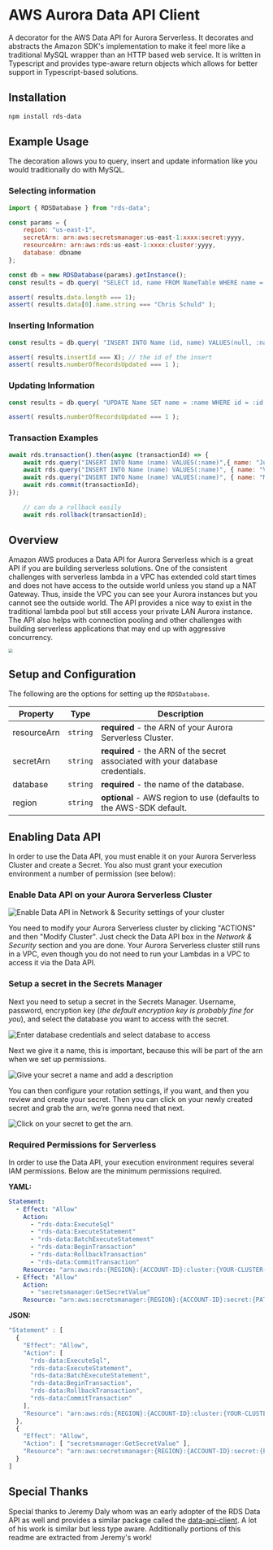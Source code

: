 # AWS Aurora Data API Client

A decorator for the AWS Data API for Aurora Serverless.  It decorates and abstracts the Amazon SDK's implementation to make it feel more like a traditional MySQL wrapper than an HTTP based web service.  It is written in Typescript and provides type-aware return objects which allows for better support in Typescript-based solutions.

## Installation

```sh
npm install rds-data
```

## Example Usage

The decoration allows you to query, insert and update information like you would traditionally do with MySQL.

### Selecting information
```js
import { RDSDatabase } from "rds-data";

const params = {
    region: "us-east-1",
    secretArn: arn:aws:secretsmanager:us-east-1:xxxx:secret:yyyy,
    resourceArn: arn:aws:rds:us-east-1:xxxx:cluster:yyyy,
    database: dbname
};

const db = new RDSDatabase(params).getInstance();
const results = db.query( "SELECT id, name FROM NameTable WHERE name = :name", { name: "Chris Schuld" });
```
```js
assert( results.data.length === 1);
assert( results.data[0].name.string === "Chris Schuld" );
```

### Inserting Information

```js
const results = db.query( "INSERT INTO Name (id, name) VALUES(null, :name)", { name: "Chris Schuld" });
```
```js
assert( results.insertId === X); // the id of the insert
assert( results.numberOfRecordsUpdated === 1 );
```

### Updating Information

```js
const results = db.query( "UPDATE Name SET name = :name WHERE id = :id LIMIT 1", { id: 10, name: "Chris Schuld" });
```
```js
assert( results.numberOfRecordsUpdated === 1 );
```

### Transaction Examples

```js
await rds.transaction().then(async (transactionId) => {
    await rds.query("INSERT INTO Name (name) VALUES(:name)",{ name: "Jules Winnfield" }, transactionId);
    await rds.query("INSERT INTO Name (name) VALUES(:name)", { name: "Vincent Vega" }, transactionId);
    await rds.query("INSERT INTO Name (name) VALUES(:name)", { name: "Marsellus Wallace" }, transactionId);
    await rds.commit(transactionId);
});
```
```js
    // can do a rollback easily
    await rds.rollback(transactionId);
```

## Overview 
Amazon AWS produces a Data API for Aurora Serverless which is a great API if you are building serverless solutions.  One of the consistent challenges with serverless lambda in a VPC has extended cold start times and does not have access to the outside world unless you stand up a NAT Gateway.  Thus, inside the VPC you can see your Aurora instances but you cannot see the outside world.  The API provides a nice way to exist in the traditional lambda pool but still access your private LAN Aurora instance.  The API also helps with connection pooling and other challenges with building serverless applications that may end up with aggressive concurrency.

<img style="zoom:50%;text-align:center;" src="https://user-images.githubusercontent.com/231867/79626919-018d6380-80e9-11ea-9b8b-9891e39a0107.png"/>

## Setup and Configuration

The following are the options for setting up the `RDSDatabase`.

| Property | Type | Description |
| -------- | ---- | ----------- |
| resourceArn | `string` | **required** - the ARN of your Aurora Serverless Cluster. |
| secretArn | `string` | **required** - the ARN of the secret associated with your database credentials. |
| database | `string` | **required** - the name of the database. |
| region | `string`  | **optional** - AWS region to use (defaults to the AWS-SDK default. |


## Enabling Data API
In order to use the Data API, you must enable it on your Aurora Serverless Cluster and create a Secret. You also must grant your execution environment a number of permission (see below):

### Enable Data API on your Aurora Serverless Cluster

![Enable Data API in Network & Security settings of your cluster](https://user-images.githubusercontent.com/2053544/58768968-79ee4300-8570-11e9-9266-1433182e0db2.png)

You need to modify your Aurora Serverless cluster by clicking "ACTIONS" and then "Modify Cluster". Just check the Data API box in the *Network & Security* section and you are done. Your Aurora Serverless cluster still runs in a VPC, even though you do not need to run your Lambdas in a VPC to access it via the Data API.

### Setup a secret in the Secrets Manager

Next you need to setup a secret in the Secrets Manager. Username, password, encryption key (*the default encryption key is probably fine for you*), and select the database you want to access with the secret.

![Enter database credentials and select database to access](https://user-images.githubusercontent.com/2053544/58768974-912d3080-8570-11e9-8878-636dfb742b00.png)


Next we give it a name, this is important, because this will be part of the arn when we set up permissions.

![Give your secret a name and add a description](https://user-images.githubusercontent.com/2053544/58768984-a7d38780-8570-11e9-8b21-199db5548c73.png)

You can then configure your rotation settings, if you want, and then you review and create your secret. Then you can click on your newly created secret and grab the arn, we’re gonna need that next.

![Click on your secret to get the arn.](https://user-images.githubusercontent.com/2053544/58768989-bae65780-8570-11e9-94fb-51f6fa7d34bf.png)

### Required Permissions for Serverless

In order to use the Data API, your execution environment requires several IAM permissions. Below are the minimum permissions required.

**YAML:**
```yaml
Statement:
  - Effect: "Allow"
    Action:
      - "rds-data:ExecuteSql"
      - "rds-data:ExecuteStatement"
      - "rds-data:BatchExecuteStatement"
      - "rds-data:BeginTransaction"
      - "rds-data:RollbackTransaction"
      - "rds-data:CommitTransaction"
    Resource: "arn:aws:rds:{REGION}:{ACCOUNT-ID}:cluster:{YOUR-CLUSTER-NAME}"
  - Effect: "Allow"
    Action:
      - "secretsmanager:GetSecretValue"
    Resource: "arn:aws:secretsmanager:{REGION}:{ACCOUNT-ID}:secret:{PATH-TO-SECRET}/*"
```

**JSON:**
```javascript
"Statement" : [
  {
    "Effect": "Allow",
    "Action": [
      "rds-data:ExecuteSql",
      "rds-data:ExecuteStatement",
      "rds-data:BatchExecuteStatement",
      "rds-data:BeginTransaction",
      "rds-data:RollbackTransaction",
      "rds-data:CommitTransaction"
    ],
    "Resource": "arn:aws:rds:{REGION}:{ACCOUNT-ID}:cluster:{YOUR-CLUSTER-NAME}"
  },
  {
    "Effect": "Allow",
    "Action": [ "secretsmanager:GetSecretValue" ],
    "Resource": "arn:aws:secretsmanager:{REGION}:{ACCOUNT-ID}:secret:{PATH-TO-SECRET}/*"
  }
]
```

## Special Thanks

Special thanks to Jeremy Daly whom was an early adopter of the RDS Data API as well and provides a similar package called the [data-api-client](https://github.com/jeremydaly/data-api-client).  A lot of his work is similar but less type aware.  Additionally portions of this readme are extracted from Jeremy's work!